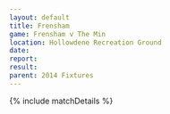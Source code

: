 ```yaml
---
layout: default
title: Frensham
game: Frensham v The Min
location: Hollowdene Recreation Ground
date: 
report: 
result: 
parent: 2014 Fixtures
---
```


{% include matchDetails %}
